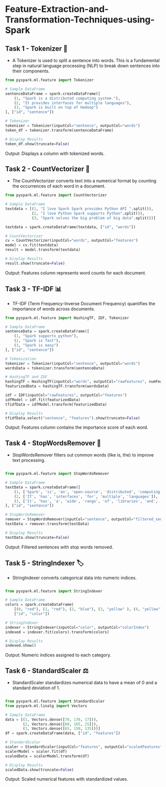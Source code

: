 # Feature-Extraction-and-Transformation-Techniques-using-Spark

## Task 1 - Tokenizer 🧩
- A Tokenizer is used to split a sentence into words. This is a fundamental step in natural language processing (NLP) to break down sentences into their components.

```python
from pyspark.ml.feature import Tokenizer

# Sample DataFrame
sentenceDataFrame = spark.createDataFrame([
    (1, "Spark is a distributed computing system."),
    (2, "It provides interfaces for multiple languages"),
    (3, "Spark is built on top of Hadoop")
], ["id", "sentence"])

# Tokenizer
tokenizer = Tokenizer(inputCol="sentence", outputCol="words")
token_df = tokenizer.transform(sentenceDataFrame)

# Display Results
token_df.show(truncate=False)
```
Output:
Displays a column with tokenized words.



## Task 2 - CountVectorizer 🔢
- The CountVectorizer converts text into a numerical format by counting the occurrences of each word in a document.

```python
from pyspark.ml.feature import CountVectorizer

# Sample DataFrame
textdata = [(1, "I love Spark Spark provides Python API ".split()),
            (2, "I love Python Spark supports Python".split()),
            (3, "Spark solves the big problem of big data".split())]

textdata = spark.createDataFrame(textdata, ["id", "words"])

# CountVectorizer
cv = CountVectorizer(inputCol="words", outputCol="features")
model = cv.fit(textdata)
result = model.transform(textdata)

# Display Results
result.show(truncate=False)
```
Output:
Features column represents word counts for each document.



## Task 3 - TF-IDF 📊
- TF-IDF (Term Frequency-Inverse Document Frequency) quantifies the importance of words across documents.

```python
from pyspark.ml.feature import HashingTF, IDF, Tokenizer

# Sample DataFrame
sentenceData = spark.createDataFrame([
    (1, "Spark supports python"),
    (2, "Spark is fast"),
    (3, "Spark is easy")
], ["id", "sentence"])

# Tokenization
tokenizer = Tokenizer(inputCol="sentence", outputCol="words")
wordsData = tokenizer.transform(sentenceData)

# HashingTF and IDF
hashingTF = HashingTF(inputCol="words", outputCol="rawFeatures", numFeatures=10)
featurizedData = hashingTF.transform(wordsData)

idf = IDF(inputCol="rawFeatures", outputCol="features")
idfModel = idf.fit(featurizedData)
tfidfData = idfModel.transform(featurizedData)

# Display Results
tfidfData.select("sentence", "features").show(truncate=False)

```

Output:
Features column contains the importance score of each word.


## Task 4 - StopWordsRemover 🛑
- StopWordsRemover filters out common words (like is, the) to improve text processing.

```python

from pyspark.ml.feature import StopWordsRemover

# Sample DataFrame
textData = spark.createDataFrame([
    (1, ['Spark', 'is', 'an', 'open-source', 'distributed', 'computing', 'system']),
    (2, ['IT', 'has', 'interfaces', 'for', 'multiple', 'languages']),
    (3, ['It', 'has', 'a', 'wide', 'range', 'of', 'libraries', 'and', 'APIs'])
], ["id", "sentence"])

# StopWordsRemover
remover = StopWordsRemover(inputCol="sentence", outputCol="filtered_sentence")
textData = remover.transform(textData)

# Display Results
textData.show(truncate=False)

```

Output:
Filtered sentences with stop words removed.


## Task 5 - StringIndexer 🏷️
- StringIndexer converts categorical data into numeric indices.

```python

from pyspark.ml.feature import StringIndexer

# Sample DataFrame
colors = spark.createDataFrame(
    [(0, "red"), (1, "red"), (2, "blue"), (3, "yellow" ), (4, "yellow"), (5, "yellow")],
    ["id", "color"])

# StringIndexer
indexer = StringIndexer(inputCol="color", outputCol="colorIndex")
indexed = indexer.fit(colors).transform(colors)

# Display Results
indexed.show()

```

Output:
Numeric indices assigned to each category.


## Task 6 - StandardScaler ⚖️
- StandardScaler standardizes numerical data to have a mean of 0 and a standard deviation of 1.

```python

from pyspark.ml.feature import StandardScaler
from pyspark.ml.linalg import Vectors

# Sample DataFrame
data = [(1, Vectors.dense([70, 170, 17])),
        (2, Vectors.dense([80, 165, 25])),
        (3, Vectors.dense([65, 150, 135]))]
df = spark.createDataFrame(data, ["id", "features"])

# StandardScaler
scaler = StandardScaler(inputCol="features", outputCol="scaledFeatures", withStd=True, withMean=True)
scalerModel = scaler.fit(df)
scaledData = scalerModel.transform(df)

# Display Results
scaledData.show(truncate=False)

```
Output:
Scaled numerical features with standardized values.
